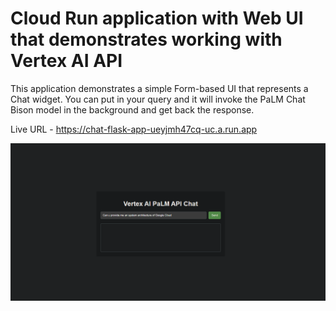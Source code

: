 # Cloud Run application with Web UI that demonstrates working with Vertex AI API

This application demonstrates a simple Form-based UI that represents a Chat widget. You can put in your query and it will invoke the PaLM Chat Bison model in the background and get back the response.


Live URL - https://chat-flask-app-ueyjmh47cq-uc.a.run.app


![Palm 2 API Chat](image.png)